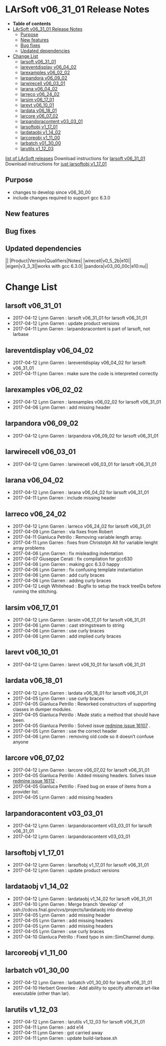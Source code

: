 LArSoft v06_31_01 Release Notes
======================================================================

-   **Table of contents**
-   [LArSoft v06_31_01 Release Notes](#LArSoft-v06_31_01-Release-Notes)
    -   [Purpose](#Purpose)
    -   [New features](#New-features)
    -   [Bug fixes](#Bug-fixes)
    -   [Updated dependencies](#Updated-dependencies)
-   [Change List](#Change-List)
    -   [larsoft v06_31_01](#larsoft-v06_31_01)
    -   [lareventdisplay v06_04_02](#lareventdisplay-v06_04_02)
    -   [larexamples v06_02_02](#larexamples-v06_02_02)
    -   [larpandora v06_09_02](#larpandora-v06_09_02)
    -   [larwirecell v06_03_01](#larwirecell-v06_03_01)
    -   [larana v06_04_02](#larana-v06_04_02)
    -   [larreco v06_24_02](#larreco-v06_24_02)
    -   [larsim v06_17_01](#larsim-v06_17_01)
    -   [larevt v06_10_01](#larevt-v06_10_01)
    -   [lardata v06_18_01](#lardata-v06_18_01)
    -   [larcore v06_07_02](#larcore-v06_07_02)
    -   [larpandoracontent v03_03_01](#larpandoracontent-v03_03_01)
    -   [larsoftobj v1_17_01](#larsoftobj-v1_17_01)
    -   [lardataobj v1_14_02](#lardataobj-v1_14_02)
    -   [larcoreobj v1_11_00](#larcoreobj-v1_11_00)
    -   [larbatch v01_30_00](#larbatch-v01_30_00)
    -   [larutils v1_12_03](#larutils-v1_12_03)

[list of LArSoft releases](LArSoft_release_list)
Download instructions for [larsoft v06_31_01](http://scisoft.fnal.gov/scisoft/bundles/larsoft/v06_31_01/larsoft-v06_31_01.html)
Download instructions for [just larsoftobj v1_17_01](http://scisoft.fnal.gov/scisoft/bundles/larsoftobj/v1_17_01/larsoftobj-v1_17_01.html)

Purpose
--------------------

-   changes to develop since v06_30_00
-   include changes required to support gcc 6.3.0

New features
------------------------------

Bug fixes
------------------------

Updated dependencies
----------------------------------------------

||
|Product|Version|Qualifiers|Notes|
|wirecell|v0_5_2b|e10||
|eigen|v3_3_3||works with gcc 6.3.0|
|pandora|v03_00_00c|e10:nu||

Change List
============================

larsoft v06_31_01
------------------------------------------

-   2017-04-12 Lynn Garren : larsoft v06_31_01 for larsoft v06_31_01
-   2017-04-12 Lynn Garren : update product versions
-   2017-04-11 Lynn Garren : larpandoracontent is part of larsoft, not larbase

lareventdisplay v06_04_02
----------------------------------------------------------

-   2017-04-12 Lynn Garren : lareventdisplay v06_04_02 for larsoft v06_31_01
-   2017-04-11 Lynn Garren : make sure the code is interpreted correctly

larexamples v06_02_02
--------------------------------------------------

-   2017-04-12 Lynn Garren : larexamples v06_02_02 for larsoft v06_31_01
-   2017-04-06 Lynn Garren : add missing header

larpandora v06_09_02
------------------------------------------------

-   2017-04-12 Lynn Garren : larpandora v06_09_02 for larsoft v06_31_01

larwirecell v06_03_01
--------------------------------------------------

-   2017-04-12 Lynn Garren : larwirecell v06_03_01 for larsoft v06_31_01

larana v06_04_02
----------------------------------------

-   2017-04-12 Lynn Garren : larana v06_04_02 for larsoft v06_31_01
-   2017-04-11 Lynn Garren : include missing header

larreco v06_24_02
------------------------------------------

-   2017-04-12 Lynn Garren : larreco v06_24_02 for larsoft v06_31_01
-   2017-04-09 Lynn Garren : vla fixes from Robert
-   2017-04-11 Gianluca Petrillo : Removing variable length array.
-   2017-04-11 Lynn Garren : fixes from Christolph Alt for variable lenght array problems
-   2017-04-06 Lynn Garren : fix misleading indentation
-   2017-04-07 Giuseppe Cerati : fix compilation for gcc630
-   2017-04-06 Lynn Garren : making gcc 6.3.0 happy
-   2017-04-06 Lynn Garren : fix confusing template instantiation
-   2017-04-06 Lynn Garren : add curly braces
-   2017-04-06 Lynn Garren : adding curly braces
-   2017-04-12 Leigh Whitehead : Bugfix to setup the track treeIDs before running the stitching.

larsim v06_17_01
----------------------------------------

-   2017-04-12 Lynn Garren : larsim v06_17_01 for larsoft v06_31_01
-   2017-04-06 Lynn Garren : cast stringstream to string
-   2017-04-06 Lynn Garren : use curly braces
-   2017-04-06 Lynn Garren : add implied curly braces

larevt v06_10_01
----------------------------------------

-   2017-04-12 Lynn Garren : larevt v06_10_01 for larsoft v06_31_01

lardata v06_18_01
------------------------------------------

-   2017-04-12 Lynn Garren : lardata v06_18_01 for larsoft v06_31_01
-   2017-04-05 Lynn Garren : use curly braces
-   2017-04-05 Gianluca Petrillo : Reworked constructors of supporting classes in dumper modules.
-   2017-04-05 Gianluca Petrillo : Made static a method that should have been.
-   2017-04-05 Gianluca Petrillo : Solved issue [redmine issue 16107](https://cdcvs.fnal.gov/redmine/issues/16107) .
-   2017-04-05 Lynn Garren : use the correct header
-   2017-04-06 Lynn Garren : removing old code so it doesn’t confuse anyone

larcore v06_07_02
------------------------------------------

-   2017-04-12 Lynn Garren : larcore v06_07_02 for larsoft v06_31_01
-   2017-04-05 Gianluca Petrillo : Added missing headers. Solves issue [redmine issue 16112](https://cdcvs.fnal.gov/redmine/issues/16112) .
-   2017-04-05 Gianluca Petrillo : Fixed bug on erase of items from a provider list.
-   2017-04-05 Lynn Garren : add missing headers

larpandoracontent v03_03_01
--------------------------------------------------------------

-   2017-04-12 Lynn Garren : larpandoracontent v03_03_01 for larsoft v06_31_01
-   2017-04-12 Lynn Garren : larpandoracontent v03_03_01

larsoftobj v1_17_01
----------------------------------------------

-   2017-04-12 Lynn Garren : larsoftobj v1_17_01 for larsoft v06_31_01
-   2017-04-12 Lynn Garren : update product versions

lardataobj v1_14_02
----------------------------------------------

-   2017-04-12 Lynn Garren : lardataobj v1_14_02 for larsoft v06_31_01
-   2017-04-10 Lynn Garren : Merge branch ‘develop’ of ssh://cdcvs.fnal.gov/cvs/projects/lardataobj into develop
-   2017-04-05 Lynn Garren : add missing header
-   2017-04-05 Lynn Garren : add missing headers
-   2017-04-05 Lynn Garren : add missing headers
-   2017-04-05 Lynn Garren : use curly braces
-   2017-04-10 Gianluca Petrillo : Fixed typo in sim::SimChannel dump.

larcoreobj v1_11_00
----------------------------------------------

larbatch v01_30_00
--------------------------------------------

-   2017-04-12 Lynn Garren : larbatch v01_30_00 for larsoft v06_31_01
-   2017-04-10 Herbert Greenlee : Add ability to specify alternate art-like executable (other than lar).

larutils v1_12_03
------------------------------------------

-   2017-04-12 Lynn Garren : larutils v1_12_03 for larsoft v06_31_01
-   2017-04-11 Lynn Garren : add e14
-   2017-04-11 Lynn Garren : got carried away
-   2017-04-11 Lynn Garren : update build-larbase.sh
